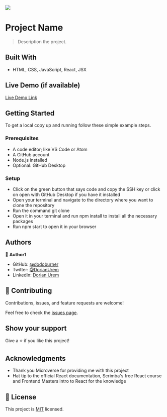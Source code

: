 ![](https://img.shields.io/badge/Microverse-blueviolet)

# Project Name

> Description the project.

## Built With

- HTML, CSS, JavaScript, React, JSX

## Live Demo (if available)

[Live Demo Link](https://livedemo.com)


## Getting Started

To get a local copy up and running follow these simple example steps.

### Prerequisites
- A code editor; like VS Code or Atom
- A GitHub account
- Node.js installed
- Optional: GitHub Desktop

### Setup
- Click on the green button that says code and copy the SSH key or click on open with GitHub Desktop if you have it installed
- Open your terminal and navigate to the directory where you want to clone the repository
- Run the command git clone <SSH key>
- Open it in your terminal and run npm install to install all the necessary packages
- Run npm start to open it in your browser

## Authors

👤 **Author1**

- GitHub: [@dodoburner](https://github.com/dodoburner)
- Twitter: [@DorianUrem](https://twitter.com/DorianUrem)
- LinkedIn: [Dorian Urem](https://www.linkedin.com/in/dorian-urem-252baa237/)


## 🤝 Contributing

Contributions, issues, and feature requests are welcome!

Feel free to check the [issues page](../../issues/).

## Show your support

Give a ⭐️ if you like this project!

## Acknowledgments

- Thank you Microverse for providing me with this project
- Hat tip to the official React documentation, Scrimba's free React course and Frontend Masters intro to React for the knowledge 

## 📝 License

This project is [MIT](./MIT.md) licensed.